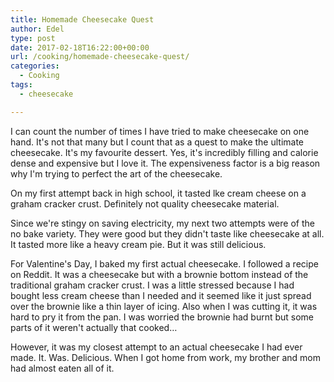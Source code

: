 ```yaml
---
title: Homemade Cheesecake Quest
author: Edel
type: post
date: 2017-02-18T16:22:00+00:00
url: /cooking/homemade-cheesecake-quest/
categories:
  - Cooking
tags:
  - cheesecake

---
```

I can count the number of times I have tried to make cheesecake on one hand. It's not that many but I count that as a quest to make the ultimate cheesecake. It's my favourite dessert. Yes, it's incredibly filling and calorie dense and expensive but I love it. The expensiveness factor is a big reason why I'm trying to perfect the art of the cheesecake.

On my first attempt back in high school, it tasted lke cream cheese on a graham cracker crust. Definitely not quality cheesecake material.

Since we're stingy on saving electricity, my next two attempts were of the no bake variety. They were good but they didn't taste like cheesecake at all. It tasted more like a heavy cream pie. But it was still delicious.

For Valentine's Day, I baked my first actual cheesecake. I followed a recipe on Reddit. It was a cheesecake but with a brownie bottom instead of the traditional graham cracker crust. I was a little stressed because I had bought less cream cheese than I needed and it seemed like it just spread over the brownie like a thin layer of icing. Also when I was cutting it, it was hard to pry it from the pan. I was worried the brownie had burnt but some parts of it weren't actually that cooked&#8230;

However, it was my closest attempt to an actual cheesecake I had ever made. It. Was. Delicious. When I got home from work, my brother and mom had almost eaten all of it.

[<img src="https://i0.wp.com/edelgrace.me/blog/wp-content/uploads/2017/02/wp-image-838466702jpg.jpg?resize=663%2C1179" alt="" class="wp-image-215 alignnone size-full"  data-recalc-dims="1" />][1]

 [1]: https://i0.wp.com/edelgrace.me/blog/wp-content/uploads/2017/02/wp-image-838466702jpg.jpg